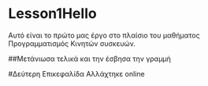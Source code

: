 # Lesson1Hello

Αυτό είναι το πρώτο μας έργο στο πλαίσιο του μαθήματος Προγραμματισμός Κινητών συσκευών.


##Μετάνιωσα τελικά και την έσβησα την γραμμή


#Δεύτερη Επικεφαλίδα  Αλλάχτηκε online
